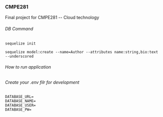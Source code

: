 ### CMPE281
Final project for CMPE281 -- Cloud technology

###### DB Command

```
sequelize init

sequelize model:create --name=Author --attributes name:string,bio:text --underscored

```

###### How to run application


###### Create your .env filr for development

```
DATABASE_URL=
DATABASE_NAME=
DATABASE_USER=
DATABASE_PW=
```

